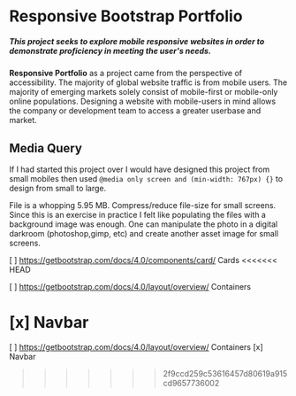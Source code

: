 # Responsive Bootstrap Portfolio

##### This project seeks to explore mobile responsive websites in order to demonstrate proficiency in meeting the user's needs.

**Responsive Portfolio** as a project came from the perspective of accessibility. The majority of global
website traffic is from mobile users. The majority of emerging markets solely consist of mobile-first or mobile-only online populations. Designing a website with mobile-users in mind allows the company or development team to access a greater userbase and market.




## Media Query

If I had started this project over I would have designed this project from small mobiles 
then used `@media only screen and (min-width: 767px) {}` to design from small to large.

File is a whopping 5.95 MB. Compress/reduce file-size for small screens. Since this is an 
exercise in practice I felt like populating the files with a background image was enough. One can 
manipulate the photo in a digital darkroom (photoshop,gimp, etc) and create another 
asset image for small screens.

[ ] https://getbootstrap.com/docs/4.0/components/card/ Cards
<<<<<<< HEAD

[ ] https://getbootstrap.com/docs/4.0/layout/overview/ Containers

[x] Navbar
=======
[ ] https://getbootstrap.com/docs/4.0/layout/overview/ Containers
[x] Navbar
>>>>>>> 2f9ccd259c53616457d80619a915cd9657736002
